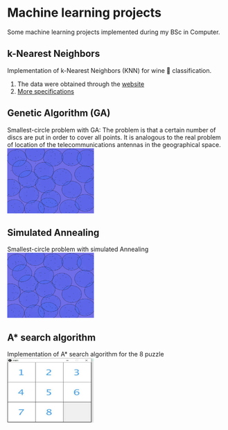 # Machine learning projects 
Some machine learning projects implemented during my BSc in Computer.


## k-Nearest Neighbors

Implementation of k-Nearest Neighbors (KNN) for wine 🍷 classification.

   1. The data were obtained through the [website](https://archive.ics.uci.edu/ml/machine-learning-databases/wine/wine.data)
   2. [More specifications](https://archive.ics.uci.edu/ml/datasets/wine)

## Genetic Algorithm (GA)

Smallest-circle problem with GA: The problem is that a certain number of discs are put in order to cover all points. It is analogous to the real problem of location of the telecommunications antennas in the geographical space.
<img src="images/sc.png" width="200" height="150">


## Simulated Annealing

Smallest-circle problem with simulated Annealing
<img src="images/sc.png" width="200" height="150">


## A* search algorithm

Implementation of A* search algorithm for the 8 puzzle
<img src="A-star-search-algorithm/ide.jpeg" width="200" height="150">
